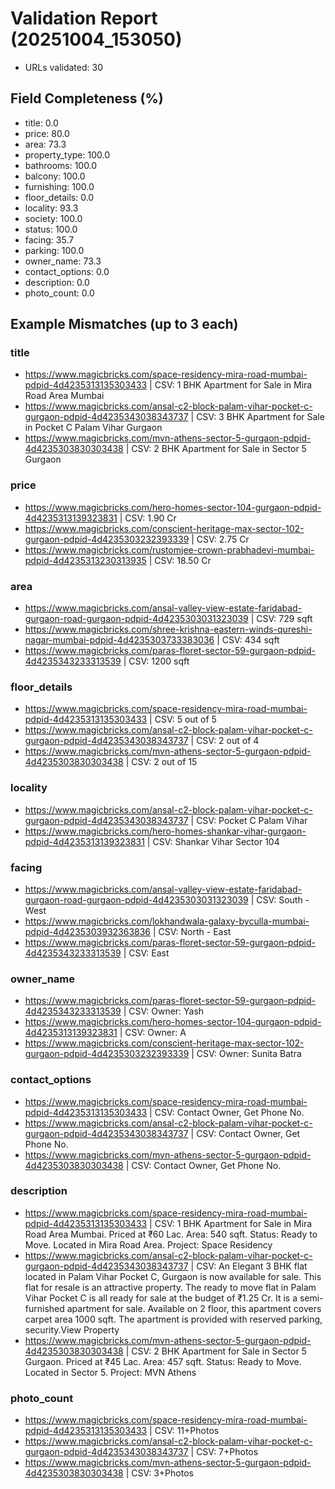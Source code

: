 # Validation Report (20251004_153050)

- URLs validated: 30

## Field Completeness (%)
- title: 0.0
- price: 80.0
- area: 73.3
- property_type: 100.0
- bathrooms: 100.0
- balcony: 100.0
- furnishing: 100.0
- floor_details: 0.0
- locality: 93.3
- society: 100.0
- status: 100.0
- facing: 35.7
- parking: 100.0
- owner_name: 73.3
- contact_options: 0.0
- description: 0.0
- photo_count: 0.0

## Example Mismatches (up to 3 each)

### title
- https://www.magicbricks.com/space-residency-mira-road-mumbai-pdpid-4d4235313135303433 | CSV: 1 BHK Apartment for Sale in Mira Road Area Mumbai
- https://www.magicbricks.com/ansal-c2-block-palam-vihar-pocket-c-gurgaon-pdpid-4d4235343038343737 | CSV: 3 BHK Apartment for Sale in Pocket C Palam Vihar Gurgaon
- https://www.magicbricks.com/mvn-athens-sector-5-gurgaon-pdpid-4d4235303830303438 | CSV: 2 BHK Apartment for Sale in Sector 5 Gurgaon

### price
- https://www.magicbricks.com/hero-homes-sector-104-gurgaon-pdpid-4d4235313139323831 | CSV: 1.90 Cr
- https://www.magicbricks.com/conscient-heritage-max-sector-102-gurgaon-pdpid-4d4235303232393339 | CSV: 2.75 Cr
- https://www.magicbricks.com/rustomjee-crown-prabhadevi-mumbai-pdpid-4d4235313230313935 | CSV: 18.50 Cr

### area
- https://www.magicbricks.com/ansal-valley-view-estate-faridabad-gurgaon-road-gurgaon-pdpid-4d4235303031323039 | CSV: 729 sqft
- https://www.magicbricks.com/shree-krishna-eastern-winds-qureshi-nagar-mumbai-pdpid-4d4235303733383036 | CSV: 434 sqft
- https://www.magicbricks.com/paras-floret-sector-59-gurgaon-pdpid-4d4235343233313539 | CSV: 1200 sqft

### floor_details
- https://www.magicbricks.com/space-residency-mira-road-mumbai-pdpid-4d4235313135303433 | CSV: 5 out of 5
- https://www.magicbricks.com/ansal-c2-block-palam-vihar-pocket-c-gurgaon-pdpid-4d4235343038343737 | CSV: 2 out of 4
- https://www.magicbricks.com/mvn-athens-sector-5-gurgaon-pdpid-4d4235303830303438 | CSV: 2 out of 15

### locality
- https://www.magicbricks.com/ansal-c2-block-palam-vihar-pocket-c-gurgaon-pdpid-4d4235343038343737 | CSV: Pocket C Palam Vihar
- https://www.magicbricks.com/hero-homes-shankar-vihar-gurgaon-pdpid-4d4235313139323831 | CSV: Shankar Vihar Sector 104

### facing
- https://www.magicbricks.com/ansal-valley-view-estate-faridabad-gurgaon-road-gurgaon-pdpid-4d4235303031323039 | CSV: South -West
- https://www.magicbricks.com/lokhandwala-galaxy-byculla-mumbai-pdpid-4d4235303932363836 | CSV: North - East
- https://www.magicbricks.com/paras-floret-sector-59-gurgaon-pdpid-4d4235343233313539 | CSV: East

### owner_name
- https://www.magicbricks.com/paras-floret-sector-59-gurgaon-pdpid-4d4235343233313539 | CSV: Owner: Yash
- https://www.magicbricks.com/hero-homes-sector-104-gurgaon-pdpid-4d4235313139323831 | CSV: Owner: A
- https://www.magicbricks.com/conscient-heritage-max-sector-102-gurgaon-pdpid-4d4235303232393339 | CSV: Owner: Sunita Batra

### contact_options
- https://www.magicbricks.com/space-residency-mira-road-mumbai-pdpid-4d4235313135303433 | CSV: Contact Owner, Get Phone No.
- https://www.magicbricks.com/ansal-c2-block-palam-vihar-pocket-c-gurgaon-pdpid-4d4235343038343737 | CSV: Contact Owner, Get Phone No.
- https://www.magicbricks.com/mvn-athens-sector-5-gurgaon-pdpid-4d4235303830303438 | CSV: Contact Owner, Get Phone No.

### description
- https://www.magicbricks.com/space-residency-mira-road-mumbai-pdpid-4d4235313135303433 | CSV: 1 BHK Apartment for Sale in Mira Road Area Mumbai. Priced at ₹60 Lac. Area: 540 sqft. Status: Ready to Move. Located in Mira Road Area. Project: Space Residency
- https://www.magicbricks.com/ansal-c2-block-palam-vihar-pocket-c-gurgaon-pdpid-4d4235343038343737 | CSV: An Elegant 3 BHK flat located in Palam Vihar Pocket C, Gurgaon is now available for sale. This flat for resale is an attractive property. The ready to move flat in Palam Vihar Pocket C is all ready for sale at the budget of ₹1.25 Cr. It is a semi-furnished apartment for sale. Available on 2 floor, this apartment covers carpet area 1000 sqft. The apartment is provided with reserved parking, security.View Property
- https://www.magicbricks.com/mvn-athens-sector-5-gurgaon-pdpid-4d4235303830303438 | CSV: 2 BHK Apartment for Sale in Sector 5 Gurgaon. Priced at ₹45 Lac. Area: 457 sqft. Status: Ready to Move. Located in Sector 5. Project: MVN Athens

### photo_count
- https://www.magicbricks.com/space-residency-mira-road-mumbai-pdpid-4d4235313135303433 | CSV: 11+Photos
- https://www.magicbricks.com/ansal-c2-block-palam-vihar-pocket-c-gurgaon-pdpid-4d4235343038343737 | CSV: 7+Photos
- https://www.magicbricks.com/mvn-athens-sector-5-gurgaon-pdpid-4d4235303830303438 | CSV: 3+Photos
